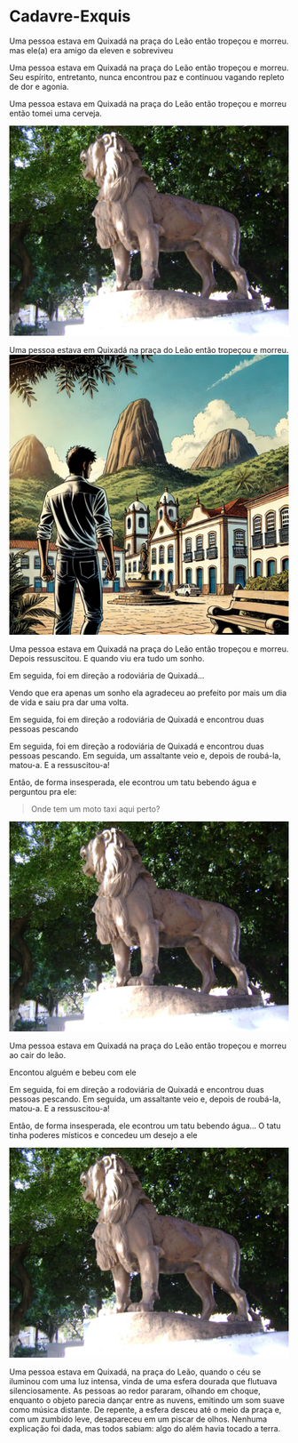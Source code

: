# Cadavre-Exquis


Uma pessoa estava em Quixadá na praça do Leão então tropeçou e morreu. mas ele(a) era amigo da eleven e sobreviveu

Uma pessoa estava em Quixadá na praça do Leão então tropeçou e morreu. Seu espírito, entretanto, nunca encontrou paz e continuou vagando repleto de dor e agonia.


Uma pessoa estava em Quixadá na praça do Leão então tropeçou e morreu então tomei uma cerveja.

![alt text](https://github.com/UFC-Dev-Web-2024-2/Cadavre-Exquis/blob/main/igrejas%20029.jpg?raw=true)


Uma pessoa estava em Quixadá na praça do Leão então tropeçou e morreu.
![dead](./image.webp)


Uma pessoa estava em Quixadá na praça do Leão então tropeçou e morreu. Depois ressuscitou. E quando viu era tudo um sonho.

Em seguida, foi em direção a rodoviária de Quixadá...


Vendo que era apenas um sonho ela agradeceu ao prefeito por mais um dia de vida e saiu pra dar uma volta.

Em seguida, foi em direção a rodoviária de Quixadá e encontrou duas pessoas pescando



Em seguida, foi em direção a rodoviária de Quixadá e encontrou duas pessoas pescando. Em seguida, um assaltante veio e, depois de roubá-la, matou-a. E a ressuscitou-a!

Então, de forma insesperada, ele econtrou um tatu bebendo água e perguntou pra ele:
> Onde tem um moto taxi aqui perto?

![alt text](https://github.com/UFC-Dev-Web-2024-2/Cadavre-Exquis/blob/main/igrejas%20029.jpg?raw=true)

Uma pessoa estava em Quixadá na praça do Leão então tropeçou e morreu ao cair do leão.

Encontou alguém e bebeu com ele 

Em seguida, foi em direção a rodoviária de Quixadá e encontrou duas pessoas pescando. Em seguida, um assaltante veio e, depois de roubá-la, matou-a. E a ressuscitou-a!

Então, de forma insesperada, ele econtrou um tatu bebendo água...
O tatu tinha poderes místicos e concedeu um desejo a ele

![alt text](https://github.com/UFC-Dev-Web-2024-2/Cadavre-Exquis/blob/main/igrejas%20029.jpg?raw=true)

Uma pessoa estava em Quixadá, na praça do Leão, quando o céu se iluminou com uma luz intensa, vinda de uma esfera dourada que flutuava silenciosamente. As pessoas ao redor pararam, olhando em choque, enquanto o objeto parecia dançar entre as nuvens, emitindo um som suave como música distante. De repente, a esfera desceu até o meio da praça e, com um zumbido leve, desapareceu em um piscar de olhos. Nenhuma explicação foi dada, mas todos sabiam: algo do além havia tocado a terra.